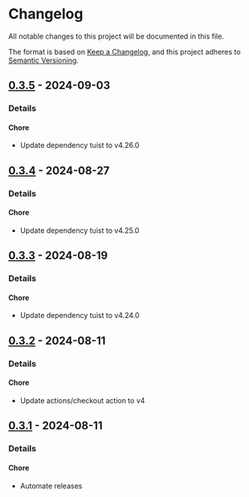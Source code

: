 # Changelog

All notable changes to this project will be documented in this file.

The format is based on [Keep a Changelog](https://keepachangelog.com/en/1.0.0/),
and this project adheres to [Semantic Versioning](https://semver.org/spec/v2.0.0.html).

## [0.3.5] - 2024-09-03
### Details
#### Chore
- Update dependency tuist to v4.26.0

## [0.3.4] - 2024-08-27
### Details
#### Chore
- Update dependency tuist to v4.25.0

## [0.3.3] - 2024-08-19
### Details
#### Chore
- Update dependency tuist to v4.24.0

## [0.3.2] - 2024-08-11
### Details
#### Chore
- Update actions/checkout action to v4

## [0.3.1] - 2024-08-11
### Details
#### Chore
- Automate releases

[0.3.5]: https://github.com/tuist/XcodeProj/compare/0.3.4..0.3.5
[0.3.4]: https://github.com/tuist/XcodeProj/compare/0.3.3..0.3.4
[0.3.3]: https://github.com/tuist/XcodeProj/compare/0.3.2..0.3.3
[0.3.2]: https://github.com/tuist/XcodeProj/compare/0.3.1..0.3.2
[0.3.1]: https://github.com/tuist/XcodeProj/compare/0.3.0..0.3.1


<!-- generated by git-cliff -->
